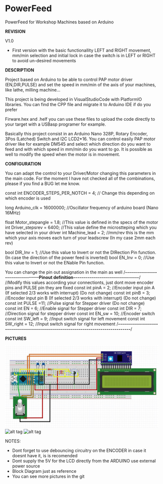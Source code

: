 # PowerFeed
PowerFeed for Workshop Machines based on Arduino

**REVISION**

V1.0 
- First version with the basic functionallity LEFT and RIGHT movement, mm/min selection and initial lock in case the switch is in LEFT or RIGHT to avoid un-desired movements

**DESCRIPTION**

Project based on Arduino to be able to control PAP motor driver (EN,DIR,PULSE) and set the speed in mm/min of the axis of your machines, like lathe, milling machine...

This project is being developed in VisualStudioCode with PlatformIO libraries. You can find the CPP file and migrate it to Arduino IDE if do you prefer

Firware.hex and .helf you can use these files to upload the code directly to your target with a USBasp programer for example. 

Basically this project consist in an Arduino Nano 328P, Rotary Encoder, 3Pos (Latched) Switch and I2C LCD2*16. You can control easily PAP motor driver like for example DM545 and select which direction do you want to feed and with which speed in mm/min do you want to go. It is possible as well to modify the speed when the motor is in movement. 


**CONFIGURATION**

You can adapt the control to your Driver/Motor changing this parameters in the main code. For the moment I have not checked all of the combinations, please if you find a BUG let me know. 

const int ENCODER_STEPS_PER_NOTCH = 4;  // Change this depending on which encoder is used

long Arduino_clk = 16000000;  //Oscillator frequency of arduino board (Nano 16MHz)

float Motor_stepangle = 1.8;  //This value is defined in the specs of the motor
int Driver_stepsrev = 6400;   //This value define the microstteping which you have selected in your driver
int Machine_lead  = 2;        //mm/rev this is the mm which your axis moves each turn of your leadscrew (In my case 2mm each rev)

bool DIR_Inv  = 1;    //Use this value to Invert or not the DIRection Pin function. (In case the direction of the power feed is inverted)
bool EN_Inv  = 0;     //Use this value to Invert or not the ENable Pin function.   

You can change the pin out assignation in the main as well
/**---------------------------------Pinout definition---------------------------------**/
//Modify this values according your connectionts, just dont move encoder pins and PULSE pin they are fixed
const int pinA = 2;         //Encoder input pin A (If selected 2/3 works with interrupt) (Do not change)
const int pinB = 3;         //Encoder input pin B (If selected 2/3 works with interrupt) (Do not change)
const int PULSE =11;        //Pulse signal for Stepper driver (Do not change)    
const int EN = 6;           //Enable signal for Stepper driver
const int DIR = 7;          //Direction signal for stepper driver
const int EN_sw = 10;       //Encoder switch
const int SW_left = 9;      //Input switch signal for left movement
const int SW_right = 12;    //Input switch signal for right movement
/**-----------------------------------------------------------------------------------**/

**PICTURES**

![alt tag](https://github.com/CarlosRodriguezF/PowerFeed/blob/main/BlockDiagram.JPG?raw=true)
![alt tag](https://github.com/CarlosRodriguezF/PowerFeed/blob/main/P1070544.JPG?raw=true)
![alt tag](https://github.com/CarlosRodriguezF/PowerFeed/blob/main/P1070557.JPG?raw=true)


NOTES:
- Dont forget to use debouncing circuitry on the ENCODER in case it doesnt have it, is is recomended
- Dont supply the 5V for the LCD directly from the ARDUINO use external power source
- Block Diagram just as reference
- You can see more pictures in the git
